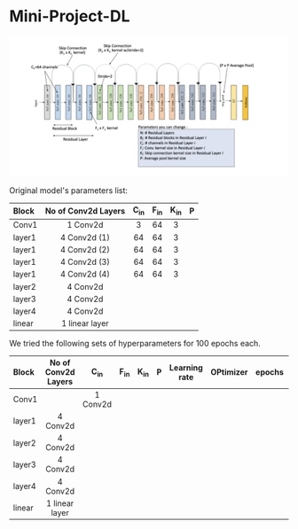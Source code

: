 # Mini-Project-DL
![Resnet](resnet.png)

Original model's parameters list:

| Block          |      No of Conv2d Layers    |        C<sub>in</sub>       |   F<sub>in</sub>   | K<sub>in</sub> | P          |  
| :---           | :----:                      |    :----:                   |      :----:        |   :----:       |      ---:  |
| Conv1          | 1 Conv2d                    |       3                      |       64             |    3            |            |
|     layer1     |    4 Conv2d (1)               |       64                     |          64              | 3
|     layer1     |    4 Conv2d (2)              |       64                  |          64            | 3
|     layer1     |    4 Conv2d (3)               |       64                     |     64                 | 3
|     layer1     |    4 Conv2d (4)              |       64                    |        64              | 3
|     layer2     |    4 Conv2d                 |                             |                      |
|     layer3     |    4 Conv2d                 |                             |                      |
|     layer4     |    4 Conv2d                 |                             |                      |
|     linear     |    1 linear layer           |                             |                      |



We tried the following sets of hyperparameters for 100 epochs each.


| Block  |      No of Conv2d Layers  |        C<sub>in</sub>       |   F<sub>in</sub>   | K<sub>in</sub> | P | Learning rate | OPtimizer | epochs| Validation accuracy  |
| :---               |      :----:         |   :----:      |        :----:       | :----:   |    :----:        |      :----:         |   :----:      |   :----:  |      ---:          |
| Conv1| |  1 Conv2d              |                      | 
|     layer1             |    4 Conv2d                 |               |                      |
|     layer2             |    4 Conv2d                 |               |                      |
|     layer3             |    4 Conv2d                 |               |                      |
|     layer4             |    4 Conv2d                 |               |                      |
|     linear             |    1 linear layer          |                |                      |
